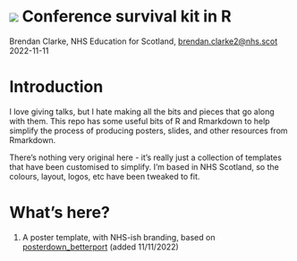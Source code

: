 ![](img/header.png) Conference survival kit in R
================
Brendan Clarke, NHS Education for Scotland, <brendan.clarke2@nhs.scot>
2022-11-11

# Introduction

I love giving talks, but I hate making all the bits and pieces that go
along with them. This repo has some useful bits of R and Rmarkdown to
help simplify the process of producing posters, slides, and other
resources from Rmarkdown.

There’s nothing very original here - it’s really just a collection of
templates that have been customised to simplify. I’m based in NHS
Scotland, so the colours, layout, logos, etc have been tweaked to fit.

# What’s here?

1.  A poster template, with NHS-ish branding, based on
    [posterdown_betterport](https://github.com/brentthorne/posterdown/wiki/posterdown_betterport)
    (added 11/11/2022)
